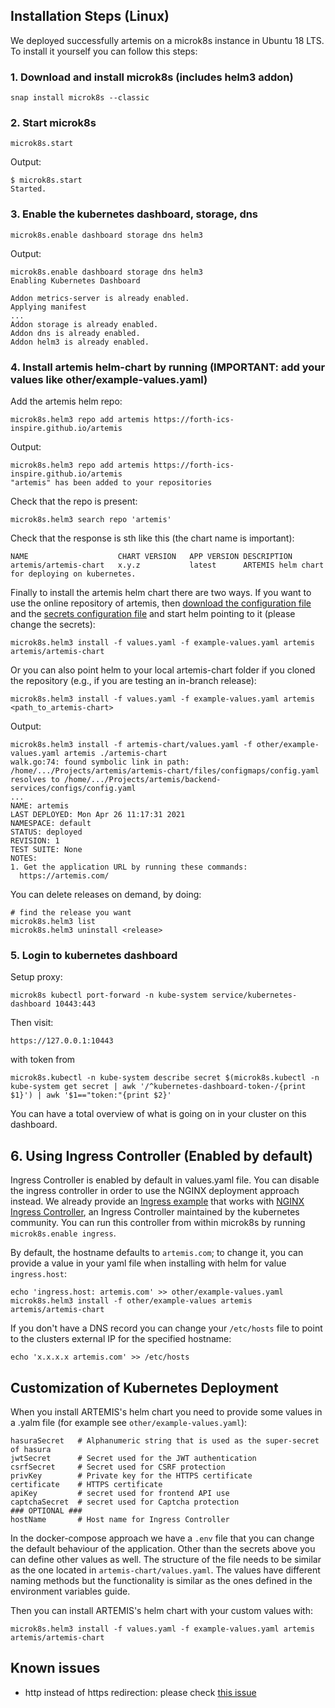 ## Installation Steps (Linux)

We deployed successfully artemis on a microk8s instance in Ubuntu 18 LTS. To install it yourself you can follow this steps:

### 1. Download and install microk8s (includes helm3 addon)

```
snap install microk8s --classic
```

### 2. Start microk8s

```
microk8s.start
```

Output:

```
$ microk8s.start
Started.
```

### 3. Enable the kubernetes dashboard, storage, dns

```
microk8s.enable dashboard storage dns helm3
```

Output:

```
microk8s.enable dashboard storage dns helm3
Enabling Kubernetes Dashboard

Addon metrics-server is already enabled.
Applying manifest
...
Addon storage is already enabled.
Addon dns is already enabled.
Addon helm3 is already enabled.
```

### 4. Install artemis helm-chart by running (**IMPORTANT**: add your values like other/example-values.yaml)

Add the artemis helm repo:

```
microk8s.helm3 repo add artemis https://forth-ics-inspire.github.io/artemis
```

Output:

```
microk8s.helm3 repo add artemis https://forth-ics-inspire.github.io/artemis
"artemis" has been added to your repositories
```

Check that the repo is present:

```
microk8s.helm3 search repo 'artemis'
```

Check that the response is sth like this (the chart name is important):

```
NAME                 	CHART VERSION	APP VERSION	DESCRIPTION
artemis/artemis-chart	x.y.z        	latest     	ARTEMIS helm chart for deploying on kubernetes.
```

Finally to install the artemis helm chart there are two ways. If you want to use the online repository of artemis, then [download the configuration file](https://raw.githubusercontent.com/FORTH-ICS-INSPIRE/artemis/master/artemis-chart/values.yaml) and the [secrets configuration file](https://raw.githubusercontent.com/FORTH-ICS-INSPIRE/artemis/master/other/example-values.yaml) and start helm pointing to it (please change the secrets):

```
microk8s.helm3 install -f values.yaml -f example-values.yaml artemis artemis/artemis-chart
```

Or you can also point helm to your local artemis-chart folder if you cloned the repository (e.g., if you are testing an in-branch release):

```
microk8s.helm3 install -f values.yaml -f example-values.yaml artemis <path_to_artemis-chart>
```

Output:

```
microk8s.helm3 install -f artemis-chart/values.yaml -f other/example-values.yaml artemis ./artemis-chart
walk.go:74: found symbolic link in path: /home/.../Projects/artemis/artemis-chart/files/configmaps/config.yaml resolves to /home/.../Projects/artemis/backend-services/configs/config.yaml
...
NAME: artemis
LAST DEPLOYED: Mon Apr 26 11:17:31 2021
NAMESPACE: default
STATUS: deployed
REVISION: 1
TEST SUITE: None
NOTES:
1. Get the application URL by running these commands:
  https://artemis.com/
```

You can delete releases on demand, by doing:

```
# find the release you want
microk8s.helm3 list
microk8s.helm3 uninstall <release>
```

### 5. Login to kubernetes dashboard

Setup proxy:

```
microk8s kubectl port-forward -n kube-system service/kubernetes-dashboard 10443:443
```

Then visit:

```
https://127.0.0.1:10443
```

with token from

```
microk8s.kubectl -n kube-system describe secret $(microk8s.kubectl -n kube-system get secret | awk '/^kubernetes-dashboard-token-/{print $1}') | awk '$1=="token:"{print $2}'
```

You can have a total overview of what is going on in your cluster on this dashboard.

## 6. Using Ingress Controller (Enabled by default)

Ingress Controller is enabled by default in values.yaml file. You can disable the ingress controller in order to use the NGINX deployment approach instead. We already provide an [Ingress example](https://github.com/FORTH-ICS-INSPIRE/artemis/blob/master/artemis-chart/templates/ingresses.yaml) that works with [NGINX Ingress Controller](https://github.com/kubernetes/ingress-nginx), an Ingress Controller maintained by the kubernetes community. You can run this controller from within microk8s by running `microk8s.enable ingress`.

By default, the hostname defaults to `artemis.com`; to change it, you can provide a value in your yaml file when installing with helm for value `ingress.host`:

```
echo 'ingress.host: artemis.com' >> other/example-values.yaml
microk8s.helm3 install -f other/example-values artemis artemis/artemis-chart
```

If you don't have a DNS record you can change your `/etc/hosts` file to point to the clusters external IP for the specified hostname:

```
echo 'x.x.x.x artemis.com' >> /etc/hosts
```

## Customization of Kubernetes Deployment

When you install ARTEMIS's helm chart you need to provide some values in a .yalm file (for example see `other/example-values.yaml`):

```
hasuraSecret   # Alphanumeric string that is used as the super-secret of hasura
jwtSecret      # Secret used for the JWT authentication
csrfSecret     # Secret used for CSRF protection
privKey        # Private key for the HTTPS certificate
certificate    # HTTPS certificate
apiKey         # secret used for frontend API use
captchaSecret  # secret used for Captcha protection
### OPTIONAL ###
hostName       # Host name for Ingress Controller
```

In the docker-compose approach we have a `.env` file that you can change the default behaviour of the application. Other than the secrets above you can define other values as well. The structure of the file needs to be similar as the one located in `artemis-chart/values.yaml`. The values have different naming methods but the functionality is similar as the ones defined in the environment variables guide.

Then you can install ARTEMIS's helm chart with your custom values with:

```
microk8s.helm3 install -f values.yaml -f example-values.yaml artemis artemis/artemis-chart
```

## Known issues

- http instead of https redirection: please check [this issue](https://github.com/FORTH-ICS-INSPIRE/artemis/issues/200)
